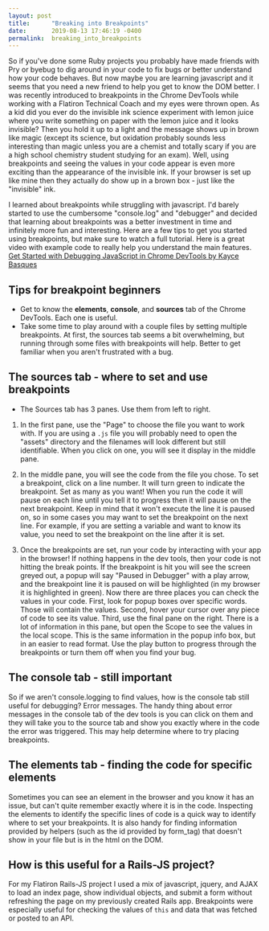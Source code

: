 ```yaml
---
layout: post
title:      "Breaking into Breakpoints"
date:       2019-08-13 17:46:19 -0400
permalink:  breaking_into_breakpoints
---
```



So if you've done some Ruby projects you probably have made friends with Pry or byebug to dig around in your code to fix bugs or better understand how your code behaves.  But now maybe you are learning javascript and it seems that you need a new friend to help you get to know the DOM better. I was recently introduced to breakpoints in the Chrome DevTools while working with a Flatiron Technical Coach and my eyes were thrown open. As a kid did you ever do the invisible ink science experiment with lemon juice where you write something on paper with the lemon juice and it looks invisible? Then you hold it up to a light and the message shows up in brown like magic (except its science, but oxidation probably sounds less interesting than magic unless you are a chemist and totally scary if you are a high school chemistry student studying for an exam). Well, using breakpoints and seeing the values in your code appear is even more exciting than the appearance of the invisible ink.  If your browser is set up like mine then they actually do show up in a brown box - just like the "invisible" ink.

I learned about breakpoints while struggling with javascript.  I'd barely started to use the cumbersome "console.log" and "debugger" and decided that learning about breakpoints was a better investment in time and infinitely more fun and interesting.  Here are a few tips to get you started using breakpoints, but make sure to watch a full tutorial. Here is a great video with example code to really help you understand the main features. [Get Started with Debugging JavaScript in Chrome DevTools by  Kayce Basques](https://developers.google.com/web/tools/chrome-devtools/javascript/)

## Tips for breakpoint beginners

* Get to know the **elements**, **console**, and **sources** tab of the Chrome DevTools. Each one is useful.
* Take some time to play around with a couple files by setting multiple breakpoints.  At first, the sources tab seems a bit overwhelming, but running through some files with breakpoints will help. Better to get familiar when you aren't frustrated with a bug.


## The sources tab - where to set and use breakpoints

* The Sources tab has 3 panes. Use them from left to right. 

1. In the first pane, use the "Page" to choose the file you want to work with.  If you are using a `.js` file you will probably need to open the "assets" directory and the filenames will look different but still identifiable.  When you click on one, you will see it display in the middle pane.

2. In the middle pane, you will see the code from the file you chose. To set a breakpoint, click on a line number. It will turn green to indicate the breakpoint. Set as many as you want! When you run the code it will pause on each line until you tell it to progress then it will pause on the next breakpoint.  Keep in mind that it won't execute the line it is paused on, so in some cases you may want to set the breakpoint on the next line. For example, if you are setting a variable and want to know its value, you need to set the breakpoint on the line after it is set.

3. Once the breakpoints are set, run your code by interacting with your app in the browser! If nothing happens in the dev tools, then your code is not hitting the break points.  If the breakpoint is hit you will see the screen greyed out, a popup will say "Paused in Debugger" with a play arrow, and the breakpoint line it is paused on will be highlighted (in my browser it is highlighted in green).  Now there are three places you can check the values in your code. First, look for popup boxes over specific words. Those will contain the values. Second, hover your cursor over any piece of code to see its value. Third, use the final pane on the right. There is a lot of information in this pane, but open the Scope to see the values in the local scope.  This is the same information in the popup info box, but in an easier to read format. Use the play button to progress through the breakpoints or turn them off when you find your bug.

## The console tab - still important
So if we aren't console.logging to find values, how is the console tab still useful for debugging?  Error messages.  The handy thing about error messages in the console tab of the dev tools is you can click on them and they will take you to the source tab and show you exactly where in the code the error was triggered. This may help determine where to try placing breakpoints.

## The elements tab -  finding the code for specific elements
Sometimes you can see an element in the browser and you know it has an issue, but can't quite remember exactly where it is in the code. Inspecting the elements to identify the specific lines of code is a quick way to identify where to set your breakpoints.  It is also handy for finding information provided by helpers (such as the id provided by form_tag) that doesn't show in your file but is in the html on the DOM.

## How is this useful for a Rails-JS project?
For my Flatiron Rails-JS project I used a mix of javascript, jquery, and AJAX to load an index page, show individual objects, and submit a form without refreshing the page on my previously created Rails app. Breakpoints were especially useful for checking the values of `this` and data that was fetched or posted to an API.
